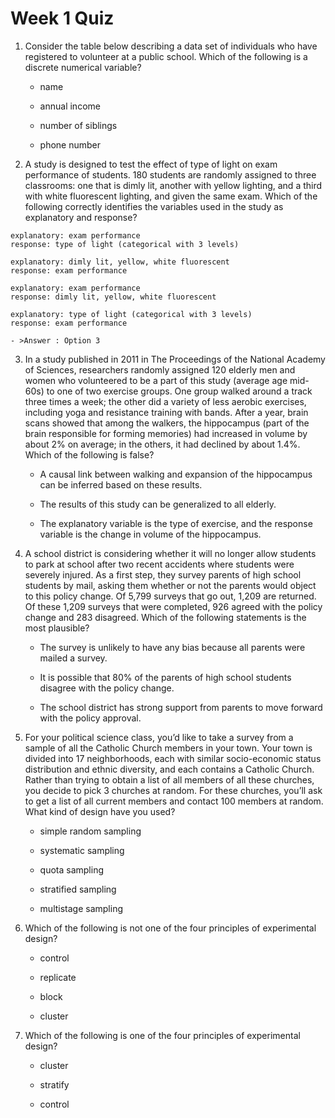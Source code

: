 # Week 1 Quiz
1. Consider the table below describing a data set of individuals who have registered to volunteer at a public school. Which of the following is a discrete numerical variable?
    - name


    - annual income


    - number of siblings


    - phone number

2. A study is designed to test the effect of type of light on exam performance of students. 180 students are randomly assigned to three classrooms: one that is dimly lit, another with yellow lighting, and a third with white fluorescent lighting, and given the same exam. Which of the following correctly identifies the variables used in the study as explanatory and response?


```
explanatory: exam performance
response: type of light (categorical with 3 levels)
```
```
explanatory: dimly lit, yellow, white fluorescent
response: exam performance
```
```
explanatory: exam performance
response: dimly lit, yellow, white fluorescent
```

```
explanatory: type of light (categorical with 3 levels)
response: exam performance
```

    - >Answer : Option 3
3. In a study published in 2011 in The Proceedings of the National Academy of Sciences, researchers randomly assigned 120 elderly men and women who volunteered to be a part of this study (average age mid-60s) to one of two exercise groups. One group walked around a track three times a week; the other did a variety of less aerobic exercises, including yoga and resistance training with bands. After a year, brain scans showed that among the walkers, the hippocampus (part of the brain responsible for forming memories) had increased in volume by about 2% on average; in the others, it had declined by about 1.4%. Which of the following is false?



    - A causal link between walking and expansion of the hippocampus can be inferred based on these results.


    - The results of this study can be generalized to all elderly.


    - The explanatory variable is the type of exercise, and the response variable is the change in volume of the hippocampus.

4. A school district is considering whether it will no longer allow students to park at school after two recent accidents where students were severely injured. As a first step, they survey parents of high school students by mail, asking them whether or not the parents would object to this policy change. Of 5,799 surveys that go out, 1,209 are returned. Of these 1,209 surveys that were completed, 926 agreed with the policy change and 283 disagreed. Which of the following statements is the most plausible?


    - The survey is unlikely to have any bias because all parents were mailed a survey.


    - It is possible that 80% of the parents of high school students disagree with the policy change.


    - The school district has strong support from parents to move forward with the policy approval.

5. For your political science class, you’d like to take a survey from a sample of all the Catholic Church members in your town. Your town is divided into 17 neighborhoods, each with similar socio-economic status distribution and ethnic diversity, and each contains a Catholic Church. Rather than trying to obtain a list of all members of all these churches, you decide to pick 3 churches at random. For these churches, you’ll ask to get a list of all current members and contact 100 members at random. What kind of design have you used?


    - simple random sampling


    - systematic sampling


    - quota sampling


    - stratified sampling


    - multistage sampling

6. Which of the following is not one of the four principles of experimental design?


    - control


    - replicate


    - block
    

    - cluster

7. Which of the following is one of the four principles of experimental design?


    - cluster


    - stratify


    - control
